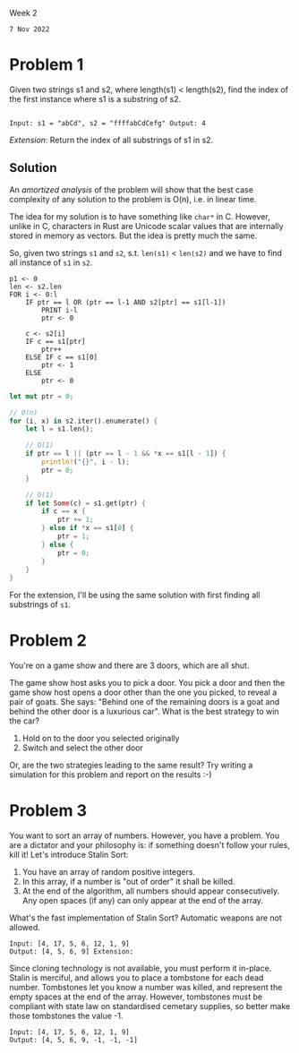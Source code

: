 Week 2

`7 Nov 2022`

# Problem 1

Given two strings s1 and s2, where length(s1) < length(s2), find the index of
the first instance where s1 is a substring of s2.

```

Input: s1 = "abCd", s2 = "ffffabCdCefg" Output: 4
```

_Extension_: Return the index of all substrings of s1 in s2.

## Solution

An _amortized analysis_ of the problem will show that the best case complexity
of any solution to the problem is O(n), i.e. in linear time.

The idea for my solution is to have something like `char*` in C. However, unlike
in C, characters in Rust are Unicode scalar values that are internally stored in
memory as vectors. But the idea is pretty much the same.

So, given two strings `s1` and `s2`, s.t. `len(s1)` < `len(s2)` and we have to
find all instance of `s1` in `s2`.

```pseudo
p1 <- 0
len <- s2.len
FOR i <- 0:l
	IF ptr == l OR (ptr == l-1 AND s2[ptr] == s1[l-1])
		PRINT i-l
		ptr <- 0

	c <- s2[i]
	IF c == s1[ptr]
		ptr++
	ELSE IF c == s1[0]
		ptr <- 1
	ELSE
		ptr <- 0
```

```rust
let mut ptr = 0;

// O(n)
for (i, x) in s2.iter().enumerate() {
	let l = s1.len();

	// O(1)
	if ptr == l || (ptr == l - 1 && *x == s1[l - 1]) {
		println!("{}", i - l);
		ptr = 0;
	}

	// O(1)
	if let Some(c) = s1.get(ptr) {
		if c == x {
			ptr += 1;
		} else if *x == s1[0] {
			ptr = 1;
		} else {
			ptr = 0;
		}
	}
}
```

For the extension, I'll be using the same solution with first finding all
substrings of `s1`.

# Problem 2

You're on a game show and there are 3 doors, which are all shut.

The game show host asks you to pick a door. You pick a door and then the game
show host opens a door other than the one you picked, to reveal a pair of goats.
She says: "Behind one of the remaining doors is a goat and behind the other door
is a luxurious car". What is the best strategy to win the car?

1. Hold on to the door you selected originally
2. Switch and select the other door

Or, are the two strategies leading to the same result? Try writing a simulation
for this problem and report on the results :-)

# Problem 3

You want to sort an array of numbers. However, you have a problem. You are a
dictator and your philosophy is: if something doesn't follow your rules, kill
it! Let's introduce Stalin Sort:

1. You have an array of random positive integers.
2. In this array, if a number is "out of order" it shall be killed.
3. At the end of the algorithm, all numbers should appear consecutively. Any
   open spaces (if any) can only appear at the end of the array.

What's the fast implementation of Stalin Sort? Automatic weapons are not
allowed.

```
Input: [4, 17, 5, 6, 12, 1, 9]
Output: [4, 5, 6, 9] Extension:
```

Since cloning technology is not available, you must perform it in-place. Stalin
is merciful, and allows you to place a tombstone for each dead number.
Tombstones let you know a number was killed, and represent the empty spaces at
the end of the array. However, tombstones must be compliant with state law on
standardised cemetary supplies, so better make those tombstones the value -1.

```
Input: [4, 17, 5, 6, 12, 1, 9]
Output: [4, 5, 6, 9, -1, -1, -1]
```
